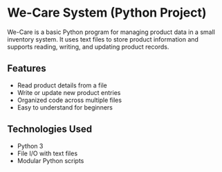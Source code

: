 # We-Care System (Python Project)

We-Care is a basic Python program for managing product data in a small inventory system. It uses text files to store product information and supports reading, writing, and updating product records.

## Features

- Read product details from a file
- Write or update new product entries
- Organized code across multiple files
- Easy to understand for beginners

## Technologies Used

- Python 3
- File I/O with text files
- Modular Python scripts



